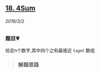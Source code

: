 ## [18. 4Sum](https://leetcode.com/problems/4sum/)

###### 2019/3/2


### 题目💗
给定n个数字,其中四个之和最接近 `taget` 数组

> ### 解题思路